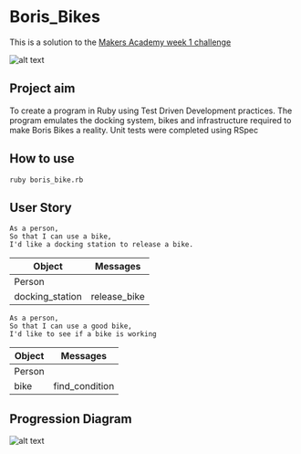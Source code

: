 # Boris_Bikes

This is a solution to the [Makers Academy week 1 challenge](https://github.com/makersacademy/course/blob/master/boris_bikes/0_challenge_map.md)

![alt text](https://s1.cdn.autoevolution.com/images/news-pictures-600x/people-need-to-treat-londons-boris-bikes-with-greater-care-137657-7.jpg "Boris Bikes")

## Project aim

To create a program in Ruby using Test Driven Development practices. The program emulates the docking system, bikes and infrastructure required to make Boris Bikes a reality. Unit tests were completed using RSpec

## How to use ##

```shell
ruby boris_bike.rb
```

## User Story ##

```
As a person,
So that I can use a bike,
I'd like a docking station to release a bike.
```

| Object  | Messages |
| ------------- |:-------------:|
| Person     |    |
| docking_station | release_bike|

```
As a person,
So that I can use a good bike,
I'd like to see if a bike is working
```

| Object  | Messages |
| ------------- |:-------------:|
| Person     |    |
| bike      | find_condition |

## Progression Diagram ##

![alt text](https://gm1.ggpht.com/rlOev-qYOgA_TRyv7fnGEHy_Ts8KYrqzweixVbiBekm0DL2PZES8B8LyIa8CXqWpRX-P0TiYxcxUjXse0bHj6YE7isOulomh4K75LPU5QWgRuW5JVkR0Yoe8hfKNOdlfXBUoiJhQxJ76xGnqSOr2gBzPPHZQ51llKtcKhFy1qbFDeXZAg3XRojDChykq5UTki4L1jOcFQH4CNYOLUTQYeCvi8hnYbdhBf30RMdxBOC8umXgZYTLHDc8NJ-aiFWXi9jZ-rwAKv39afTXHNdPOkeF3YglOmAFGPXgPAyc-hoF8kE3IARwzbGQ6DvSfIbTMC9pZPXeMqJSoR_DwBOFqP1i40y6NnScE5WO42dmNmLLC1F4deUFxn96A7XodU3kFausC2oAcd47nYwZHZAA4_NlYMLWelYatmCKmZ4kOxZgnFHGjzvn9OnG_FZp_NNmkqQpd92H4fe1H9Onmes1eO_3GVreAS7PEooEjCVeCxwgBBLe6dBzzsjqaABoLq4hyMdsf4Jpd4KR6Aush05CLBmF4Bpt6ViA9kqaQaCp4Oz5rW84JcgvAXBV_mXZX9oJCzXuCsB2ybrGcYGYTYjrUO_C98DnFu6PkVtMV_gCrS_yrmVAPRdUJTgrg07bMOQRGlJRsb8NFfXa4EEa46QHI7YIS4J54gcpjfKznMIn1PVIk4I9dPiPqrxH6K-72CQ6Jvqu4A7M5H8GFecyL_YEV9VAr9GVc0tKzteJYJvWsin-XbpgBFv7PKDNuFI573w2hFA=s0-l75-ft-l75-ft)


